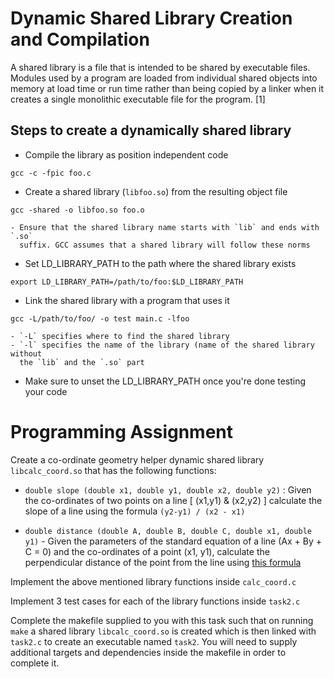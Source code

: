 Dynamic Shared Library Creation and Compilation
================================================

A shared library is a file that is intended to be shared
by executable files. Modules used by a program are loaded
from individual shared objects into memory at load time
or run time rather than being copied by a linker when it
creates a single monolithic executable file for the program. [1]

Steps to create a dynamically shared library
---------------------------------------------

- Compile the library as position independent code
```
gcc -c -fpic foo.c
```
- Create a shared library (`libfoo.so`) from the resulting object file
```
gcc -shared -o libfoo.so foo.o
```
    - Ensure that the shared library name starts with `lib` and ends with `.so`
      suffix. GCC assumes that a shared library will follow these norms

- Set LD_LIBRARY_PATH to the path where the shared library exists
```
export LD_LIBRARY_PATH=/path/to/foo:$LD_LIBRARY_PATH
```
- Link the shared library with a program that uses it
```
gcc -L/path/to/foo/ -o test main.c -lfoo
```  
    - `-L` specifies where to find the shared library
    - `-l` specifies the name of the library (name of the shared library without
      the `lib` and the `.so` part

- Make sure to unset the LD_LIBRARY_PATH once you're done testing your code

Programming Assignment
=======================

Create a co-ordinate geometry helper dynamic shared library `libcalc_coord.so` 
that has the following functions:

- `double slope (double x1, double y1, double x2, double y2)` : Given the
  co-ordinates of two points on a line [ (x1,y1) & (x2,y2) ] calculate the 
  slope of a line using the formula `(y2-y1) / (x2 - x1)`

- `double distance (double A, double B, double C, double x1, double y1)` - Given
   the parameters of the standard equation of a line (Ax + By + C = 0) and 
   the co-ordinates of a point  (x1, y1), calculate the perpendicular distance
   of the point from the line using [this formula](http://www.intmath.com/plane-analytic-geometry/perpendicular-distance-point-line.php) 
   
Implement the above mentioned library functions inside `calc_coord.c`

Implement 3 test cases for each of the library functions inside `task2.c`

Complete the makefile supplied to you with this task such that on
running `make` a shared library `libcalc_coord.so` is created which
is then linked with `task2.c` to create an executable named `task2`.
You will need to supply additional targets and dependencies inside the 
makefile in order to complete it. 

 


